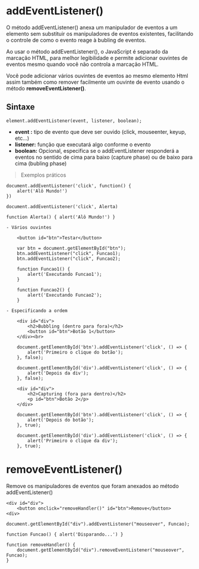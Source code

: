 # addEventListener()

O método addEventListener() anexa um manipulador de eventos a um elemento sem substituir os manipuladores de eventos existentes, facilitando o controle de como o evento reage à bubling de eventos.

Ao usar o método addEventListener(), o JavaScript é separado da marcação HTML, para melhor legibilidade e permite adicionar ouvintes de eventos mesmo quando você não controla a marcação HTML.

Você pode adicionar vários ouvintes de eventos ao mesmo elemento Html assim também como remover facilmente um ouvinte de evento usando o método **removeEventListener()**.

## Sintaxe

    element.addEventListener(event, listener, boolean);

- **event :** tipo de evento que deve ser ouvido (click, mouseenter, keyup, etc...)
- **listener:** função que executará algo conforme o evento
- **boolean:** Opcional, especifica se o addEventListener responderá a eventos no sentido de cima para baixo (capture phase) ou de baixo para cima (bubling phase)

> Exemplos práticos

    document.addEventListener('click', function() {
        alert('Alô Mundo!')
    })

    document.addEventListener('click', Alerta)

    function Alerta() { alert('Alô Mundo!') }

    - Vários ouvintes

        <button id="btn">Testar</button>

        var btn = document.getElementById("btn");
        btn.addEventListener("click", Funcao1);
        btn.addEventListener("click", Funcao2);

        function Funcao1() {
            alert('Executando Funcao1');
        }

        function Funcao2() {
            alert('Executando Funcao2');
        }

    - Especificando a ordem

        <div id="div">
            <h2>Bubbling (dentro para fora)</h2>
            <button id="btn">Botão 1</button>
        </div><br>

        document.getElementById('btn').addEventListener('click', () => {
            alert('Primeiro o clique do botão');
        }, false);

        document.getElementById('div').addEventListener('click', () => {
            alert('Depois da div');
        }, false);

        <div id="div">
            <h2>Capturing (fora para dentro)</h2>
            <p id="btn">Botão 2</p>
        </div>

        document.getElementById('btn').addEventListener('click', () => {
            alert('Depois do botão');
        }, true);

        document.getElementById('div').addEventListener('click', () => {
            alert('Primeiro o clique da div');
        }, true);

# removeEventListener()

Remove os manipuladores de eventos que foram anexados ao método addEventListener()

    <div id="div">
        <button onclick="removeHandler()" id="btn">Remove</button>
    <div>

    document.getElementById("div").addEventListener("mouseover", Funcao);

    function Funcao() { alert('Disparando...') }

    function removeHandler() {
        document.getElementById("div").removeEventListener("mouseover", Funcao);
    }